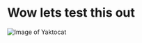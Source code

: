 # Wow lets test this out
![Image of Yaktocat](https://github.com/user-attachments/assets/c63dcbd3-b84b-4bf1-bff4-07ed61d7533a)
